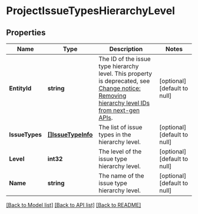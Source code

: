 # ProjectIssueTypesHierarchyLevel

## Properties
Name | Type | Description | Notes
------------ | ------------- | ------------- | -------------
**EntityId** | **string** | The ID of the issue type hierarchy level. This property is deprecated, see [Change notice: Removing hierarchy level IDs from next-gen APIs](https://developer.atlassian.com/cloud/jira/platform/change-notice-removing-hierarchy-level-ids-from-next-gen-apis/). | [optional] [default to null]
**IssueTypes** | [**[]IssueTypeInfo**](IssueTypeInfo.md) | The list of issue types in the hierarchy level. | [optional] [default to null]
**Level** | **int32** | The level of the issue type hierarchy level. | [optional] [default to null]
**Name** | **string** | The name of the issue type hierarchy level. | [optional] [default to null]

[[Back to Model list]](../README.md#documentation-for-models) [[Back to API list]](../README.md#documentation-for-api-endpoints) [[Back to README]](../README.md)

